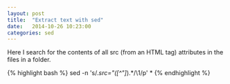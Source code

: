 ```yaml
---
layout: post
title:  "Extract text with sed"
date:   2014-10-26 10:23:00 
categories: sed 
---
```


Here I search for the contents of all src (from an HTML tag) attributes in the files in a folder.

{% highlight bash %}
sed -n 's/.*src="\([^"]*\).*/\1/p' *
{% endhighlight %}
